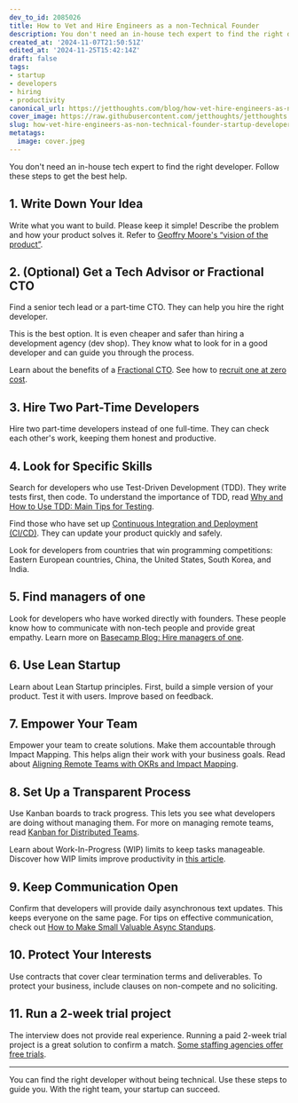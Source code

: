```yaml
---
dev_to_id: 2085026
title: How to Vet and Hire Engineers as a non-Technical Founder
description: You don't need an in-house tech expert to find the right developer. Follow these steps to get the...
created_at: '2024-11-07T21:50:51Z'
edited_at: '2024-11-25T15:42:14Z'
draft: false
tags:
- startup
- developers
- hiring
- productivity
canonical_url: https://jetthoughts.com/blog/how-vet-hire-engineers-as-non-technical-founder-startup-developers/
cover_image: https://raw.githubusercontent.com/jetthoughts/jetthoughts.github.io/master/content/blog/how-vet-hire-engineers-as-non-technical-founder-startup-developers/cover.jpeg
slug: how-vet-hire-engineers-as-non-technical-founder-startup-developers
metatags:
  image: cover.jpeg
---
```

You don't need an in-house tech expert to find the right developer. Follow these steps to get the best help.

## 1. Write Down Your Idea

Write what you want to build. Please keep it simple! Describe the problem and how your product solves it. Refer to [Geoffry Moore's “vision of the product”](https://martinfowler.com/articles/lean-inception/write-product-vision.html).

## 2. (Optional) Get a Tech Advisor or Fractional CTO

Find a senior tech lead or a part-time CTO. They can help you hire the right developer.

This is the best option. It is even cheaper and safer than hiring a development agency (dev shop). They know what to look for in a good developer and can guide you through the process.

Learn about the benefits of a [Fractional CTO](https://jetthoughts.com/services/fractional-cto/). See how to [recruit one at zero cost](https://www.linkedin.com/pulse/recruit-fractional-cto-zero-cost-jetthoughts-mow1f/).

## 3. Hire Two Part-Time Developers

Hire two part-time developers instead of one full-time. They can check each other's work, keeping them honest and productive.

## 4. Look for Specific Skills

Search for developers who use Test-Driven Development (TDD). They write tests first, then code. To understand the importance of TDD, read [Why and How to Use TDD: Main Tips for Testing](https://jetthoughts.com/blog/why-how-use-tdd-main-tips-testing/).

Find those who have set up [Continuous Integration and Deployment (CI/CD)](https://en.wikipedia.org/wiki/CI/CD). They can update your product quickly and safely.

Look for developers from countries that win programming competitions: Eastern European countries, China, the United States, South Korea, and India.

## 5. Find managers of one

Look for developers who have worked directly with founders. These people know how to communicate with non-tech people and provide great empathy. Learn more on [Basecamp Blog: Hire managers of one](https://signalvnoise.com/posts/1430-hire-managers-of-one).

## 6. Use Lean Startup

Learn about Lean Startup principles. First, build a simple version of your product. Test it with users. Improve based on feedback.

## 7. Empower Your Team

Empower your team to create solutions. Make them accountable through Impact Mapping. This helps align their work with your business goals. Read about [Aligning Remote Teams with OKRs and Impact Mapping](https://jetthoughts.com/blog/align-remote-teams-with-okrs-impact-mapping-management-devops/).

## 8. Set Up a Transparent Process

Use Kanban boards to track progress. This lets you see what developers are doing without managing them. For more on managing remote teams, read [Kanban for Distributed Teams](https://jetthoughts.com/blog/delivery-flow-for-distributed-remote-teams-agile-kanban/).

Learn about Work-In-Progress (WIP) limits to keep tasks manageable. Discover how WIP limits improve productivity in [this article](https://jetthoughts.com/blog/how-wip-limits-improves-effectiveness-productivity-management/).

## 9. Keep Communication Open

Confirm that developers will provide daily asynchronous text updates. This keeps everyone on the same page. For tips on effective communication, check out [How to Make Small Valuable Async Standups](https://jetthoughts.com/blog/how-make-small-valuable-async-standups-productivity-development/).

## 10. Protect Your Interests

Use contracts that cover clear termination terms and deliverables. To protect your business, include clauses on non-compete and no soliciting.

## 11. Run a 2-week trial project

The interview does not provide real experience. Running a paid 2-week trial project is a great solution to confirm a match. [Some staffing agencies offer free trials](https://jetthoughts.com/blog/trial-period-for-staff-augmentation-in-jetthoughts-startup-engagement/).

---

You can find the right developer without being technical. Use these steps to guide you. With the right team, your startup can succeed.
